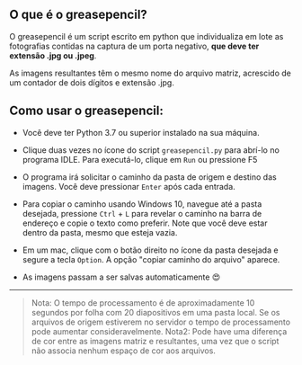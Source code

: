## O que é o greasepencil?

O greasepencil é um script escrito em python que individualiza em lote as fotografias contidas na captura de um porta negativo, __que deve ter extensão .jpg ou .jpeg__.

As imagens resultantes têm o mesmo nome do arquivo matriz, acrescido de um contador de dois dígitos e extensão .jpg.


## Como usar o greasepencil:

* Você deve ter Python 3.7 ou superior instalado na sua máquina.

* Clique duas vezes no ícone do script `greasepencil.py` para abrí-lo no programa IDLE. Para executá-lo, clique em `Run` ou pressione F5

* O programa irá solicitar o caminho da pasta de origem e destino das imagens. Você deve pressionar `Enter` após cada entrada.

* Para copiar o caminho usando Windows 10, navegue até a pasta desejada, pressione `Ctrl` + `L` para revelar o caminho na barra de endereço e copie o texto como preferir. Note que você deve estar dentro da pasta, mesmo que esteja vazia.

* Em um mac, clique com o botão direito no ícone da pasta desejada e segure a tecla `Option`. A opção "copiar   caminho do arquivo" aparece.

* As imagens passam a ser salvas automaticamente  :heart_eyes:

***

> Nota: O tempo de processamento é de aproximadamente 10 segundos por folha com 20 diapositivos em uma pasta local. Se os arquivos de origem estiverem no servidor o tempo de processamento pode aumentar consideravelmente.
> Nota2: Pode have uma diferença de cor entre as imagens matriz e resultantes, uma vez que o script não associa nenhum espaço de cor aos arquivos.